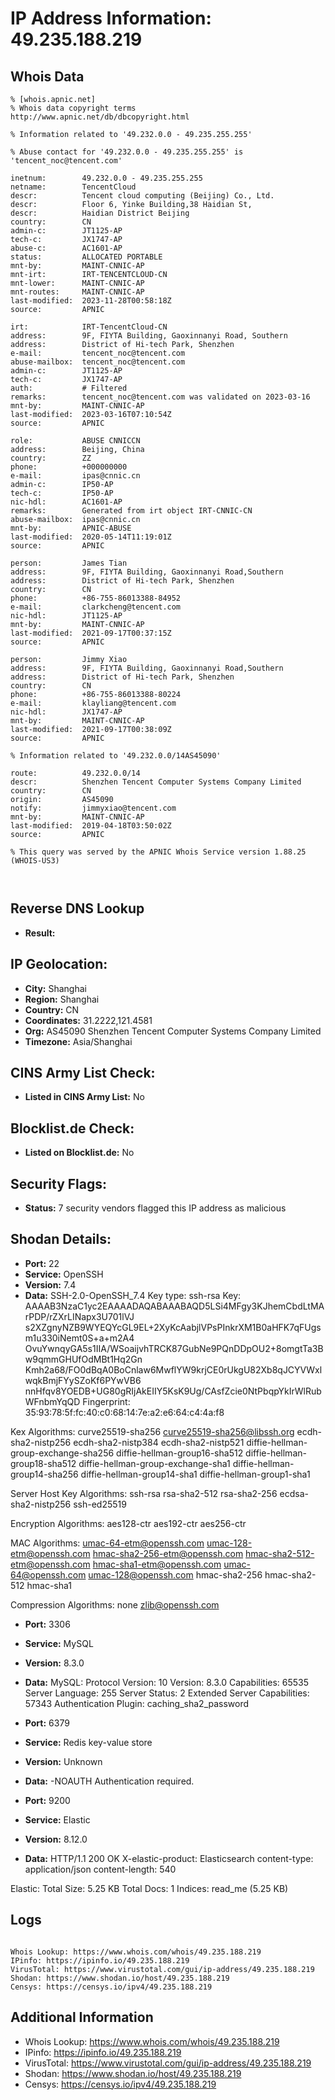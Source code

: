 # IP Address Information: 49.235.188.219

## Whois Data
```
% [whois.apnic.net]
% Whois data copyright terms    http://www.apnic.net/db/dbcopyright.html

% Information related to '49.232.0.0 - 49.235.255.255'

% Abuse contact for '49.232.0.0 - 49.235.255.255' is 'tencent_noc@tencent.com'

inetnum:        49.232.0.0 - 49.235.255.255
netname:        TencentCloud
descr:          Tencent cloud computing (Beijing) Co., Ltd.
descr:          Floor 6, Yinke Building,38 Haidian St,
descr:          Haidian District Beijing
country:        CN
admin-c:        JT1125-AP
tech-c:         JX1747-AP
abuse-c:        AC1601-AP
status:         ALLOCATED PORTABLE
mnt-by:         MAINT-CNNIC-AP
mnt-irt:        IRT-TENCENTCLOUD-CN
mnt-lower:      MAINT-CNNIC-AP
mnt-routes:     MAINT-CNNIC-AP
last-modified:  2023-11-28T00:58:18Z
source:         APNIC

irt:            IRT-TencentCloud-CN
address:        9F, FIYTA Building, Gaoxinnanyi Road, Southern
address:        District of Hi-tech Park, Shenzhen
e-mail:         tencent_noc@tencent.com
abuse-mailbox:  tencent_noc@tencent.com
admin-c:        JT1125-AP
tech-c:         JX1747-AP
auth:           # Filtered
remarks:        tencent_noc@tencent.com was validated on 2023-03-16
mnt-by:         MAINT-CNNIC-AP
last-modified:  2023-03-16T07:10:54Z
source:         APNIC

role:           ABUSE CNNICCN
address:        Beijing, China
country:        ZZ
phone:          +000000000
e-mail:         ipas@cnnic.cn
admin-c:        IP50-AP
tech-c:         IP50-AP
nic-hdl:        AC1601-AP
remarks:        Generated from irt object IRT-CNNIC-CN
abuse-mailbox:  ipas@cnnic.cn
mnt-by:         APNIC-ABUSE
last-modified:  2020-05-14T11:19:01Z
source:         APNIC

person:         James Tian
address:        9F, FIYTA Building, Gaoxinnanyi Road,Southern
address:        District of Hi-tech Park, Shenzhen
country:        CN
phone:          +86-755-86013388-84952
e-mail:         clarkcheng@tencent.com
nic-hdl:        JT1125-AP
mnt-by:         MAINT-CNNIC-AP
last-modified:  2021-09-17T00:37:15Z
source:         APNIC

person:         Jimmy Xiao
address:        9F, FIYTA Building, Gaoxinnanyi Road,Southern
address:        District of Hi-tech Park, Shenzhen
country:        CN
phone:          +86-755-86013388-80224
e-mail:         klayliang@tencent.com
nic-hdl:        JX1747-AP
mnt-by:         MAINT-CNNIC-AP
last-modified:  2021-09-17T00:38:09Z
source:         APNIC

% Information related to '49.232.0.0/14AS45090'

route:          49.232.0.0/14
descr:          Shenzhen Tencent Computer Systems Company Limited
country:        CN
origin:         AS45090
notify:         jimmyxiao@tencent.com
mnt-by:         MAINT-CNNIC-AP
last-modified:  2019-04-18T03:50:02Z
source:         APNIC

% This query was served by the APNIC Whois Service version 1.88.25 (WHOIS-US3)



```
## Reverse DNS Lookup
- **Result:** 

## IP Geolocation:
- **City:** Shanghai
- **Region:** Shanghai
- **Country:** CN
- **Coordinates:** 31.2222,121.4581
- **Org:** AS45090 Shenzhen Tencent Computer Systems Company Limited
- **Timezone:** Asia/Shanghai

## CINS Army List Check:
- **Listed in CINS Army List:** 
No

## Blocklist.de Check:
- **Listed on Blocklist.de:** 
No

## Security Flags:
- **Status:** 7 security vendors flagged this IP address as malicious

## Shodan Details:
- **Port:** 22
- **Service:** OpenSSH
- **Version:** 7.4
- **Data:** SSH-2.0-OpenSSH_7.4
Key type: ssh-rsa
Key: AAAAB3NzaC1yc2EAAAADAQABAAABAQD5LSi4MFgy3KJhemCbdLtMArPDP/rZXrLINapx3U701lVJ
s2XZgnyNZB9WYEQYcGL9EL+2XyKcAabjlVPsPInkrXM1B0aHFK7qFUgsm1u330iNemt0S+a+m2A4
OvuYwnqyGA5s1IIA/WSoaijvhTRCK87GubNe9PQnDDpOU2+8omgtTa3Bw9qmmGHUfOdMBt1Hq2Gn
Kmh2a68/FO0dBqA0BoCnlaw6MwflYW9krjCE0rUkgU82Xb8qJCYVWxlwqkBmjFYySZoKf6PYwVB6
nnHfqv8YOEDB+UG80gRIjAkEIIY5KsK9Ug/CAsfZcie0NtPbqpYkIrWlRubWFnbmYqQD
Fingerprint: 35:93:78:5f:fc:40:c0:68:14:7e:a2:e6:64:c4:4a:f8

Kex Algorithms:
	curve25519-sha256
	curve25519-sha256@libssh.org
	ecdh-sha2-nistp256
	ecdh-sha2-nistp384
	ecdh-sha2-nistp521
	diffie-hellman-group-exchange-sha256
	diffie-hellman-group16-sha512
	diffie-hellman-group18-sha512
	diffie-hellman-group-exchange-sha1
	diffie-hellman-group14-sha256
	diffie-hellman-group14-sha1
	diffie-hellman-group1-sha1

Server Host Key Algorithms:
	ssh-rsa
	rsa-sha2-512
	rsa-sha2-256
	ecdsa-sha2-nistp256
	ssh-ed25519

Encryption Algorithms:
	aes128-ctr
	aes192-ctr
	aes256-ctr

MAC Algorithms:
	umac-64-etm@openssh.com
	umac-128-etm@openssh.com
	hmac-sha2-256-etm@openssh.com
	hmac-sha2-512-etm@openssh.com
	hmac-sha1-etm@openssh.com
	umac-64@openssh.com
	umac-128@openssh.com
	hmac-sha2-256
	hmac-sha2-512
	hmac-sha1

Compression Algorithms:
	none
	zlib@openssh.com


- **Port:** 3306
- **Service:** MySQL
- **Version:** 8.3.0
- **Data:** MySQL:
  Protocol Version: 10
  Version: 8.3.0
  Capabilities: 65535
  Server Language: 255
  Server Status: 2
  Extended Server Capabilities: 57343
  Authentication Plugin: caching_sha2_password

- **Port:** 6379
- **Service:** Redis key-value store
- **Version:** Unknown
- **Data:** -NOAUTH Authentication required.


- **Port:** 9200
- **Service:** Elastic
- **Version:** 8.12.0
- **Data:** HTTP/1.1 200 OK
X-elastic-product: Elasticsearch
content-type: application/json
content-length: 540


Elastic:
  Total Size: 5.25 KB
  Total Docs: 1
  Indices:
    read_me (5.25 KB)


## Logs
```

Whois Lookup: https://www.whois.com/whois/49.235.188.219
IPinfo: https://ipinfo.io/49.235.188.219
VirusTotal: https://www.virustotal.com/gui/ip-address/49.235.188.219
Shodan: https://www.shodan.io/host/49.235.188.219
Censys: https://censys.io/ipv4/49.235.188.219

```
## Additional Information
- Whois Lookup: https://www.whois.com/whois/49.235.188.219
- IPinfo: https://ipinfo.io/49.235.188.219
- VirusTotal: https://www.virustotal.com/gui/ip-address/49.235.188.219
- Shodan: https://www.shodan.io/host/49.235.188.219
- Censys: https://censys.io/ipv4/49.235.188.219


